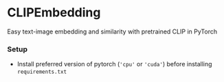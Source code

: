 # CLIPEmbedding
Easy text-image embedding and similarity with pretrained CLIP in PyTorch

### Setup
  - Install preferred version of pytorch (`'cpu'` or `'cuda'`) before installing `requirements.txt`
